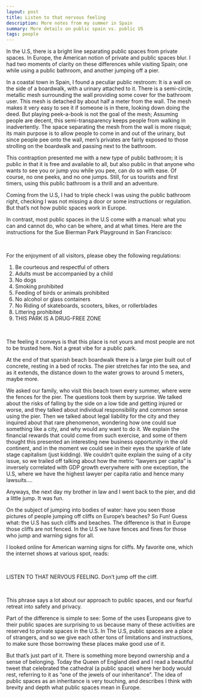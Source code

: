 ```yaml
---
layout: post
title: Listen to that nervous feeling
description: More notes from my summer in Spain
summary: More details on public spain vs. public US
tags: people
---
```




In the U.S, there is a bright line separating public spaces from private spaces. In Europe, the American notion of private and public spaces blur. I had two moments of clarity on these differences while visiting Spain; one while using a public bathroom, and another jumping off a pier. 


In a coastal town in Spain, I found a peculiar public restroom: It is a wall on the side of a boardwalk, with a urinary attached to it. There is a semi-circle, metallic mesh surrounding the wall providing some cover for the bathroom user. This mesh is detached by about half a meter from the wall. 
The mesh makes it very easy to see it if someone is in there, looking down doing the deed. But playing peek-a-book is not the goal of the mesh; Assuming people are decent, this semi-transparency keeps people from walking in inadvertently. 
The space separating the mesh from the wall is more risqué; its main purpose is to allow people to come in and out of the urinary, but since people pee onto the wall, men’s privates are fairly exposed to those strolling on the boardwalk and passing next to the bathroom. 

This contraption presented me with a new type of public bathroom; it is public in that it is free and available to all, but also public in that anyone who wants to see you or jump you while you pee, can do so with ease. Of course, no one peeks, and no one jumps. Still, for us tourists and first timers, using this public bathroom is a thrill and an adventure. 


Coming from the U.S, I had to triple check I was using the public bathroom right, checking I was not missing a door or some instructions or regulation. But that’s not how public spaces work in Europe.

In contrast, most public spaces in the U.S come with a manual: what you can and cannot do, who can be where, and at what times. Here are the instructions for the Sue Bierman Park Playground in San Francisco:

<p>&nbsp;</p>

For the enjoyment of all visitors, please obey the following regulations:


1. Be courteous and respectful of others
2. Adults must be accompanied by a child
3. No dogs
4. Smoking prohibited 
5. Feeding of birds or animals prohibited
6. No alcohol or glass containers 
7. No Riding of skateboards, scooters, bikes, or rollerblades
8. Littering prohibited
9. THIS PARK IS A DRUG-FREE ZONE

<p>&nbsp;</p>

The feeling it conveys is that this place is not yours and most people are not to be trusted here. Not a great vibe for a public park.  



At the end of that spanish beach boardwalk there is a large pier built out of concrete, resting in a bed of rocks. The pier stretches far into the sea, and as it extends, the distance down to the water grows to around 5 meters, maybe more.
 
We asked our family, who visit this beach town every summer, where were the fences for the pier. The questions took them by surprise. We talked about the risks of falling by the side  on a low tide and getting injured or worse, and they talked about individual responsibility and common sense using the pier.
 Then we talked about legal liability for the city and they inquired about that rare phenomenon, wondering how one could sue something like a city, and why would any want to do it. We explain the financial rewards that could come from such exercise, and some of them thought this presented an interesting new business opportunity in the old continent, and in the moment we could see in their eyes the sparkle of late stage capitalism (just kidding). 
 We couldn’t quite explain the suing of a city issue, so we trailed off talking about how the metric “lawyers per capita” is inversely correlated with GDP growth everywhere with one exception, the U.S, where we have the highest lawyer per capita ratio and hence many lawsuits….

Anyways, the next day my brother in law and I went back to the pier, and did a little jump. It was fun. 

On the subject of jumping into bodies of water:  have you seen those pictures of people jumping off cliffs on Europe’s beaches? So Fun! Guess what: the U.S has such cliffs and beaches. The difference is that in Europe those cliffs are not fenced. In the U.S we have fences and fines for those who jump and warning signs for all.  

I looked online for American warning signs for cliffs. My favorite one, which the internet shows at various spot, reads:
<p>&nbsp;</p>

LISTEN TO THAT NERVOUS FEELING. 
Don’t jump off the cliff. 
<p>&nbsp;</p>

This phrase says a lot about our approach to public spaces, and our fearful retreat into safety and privacy. 

Part of the difference is simple to see: Some of the uses Europeans give to their public spaces are surprising to us because many of these activities are reserved to private spaces in the U.S. In The U.S, public spaces are a place of strangers, and so we give each other tons of limitations and instructions, to make sure those borrowing these places make good use of it.

But that’s just part of it. There is something more beyond  ownership and a sense of belonging.  Today the Queen of England died and I read a beautiful tweet that celebrated the cathedral (a public space) where her body would rest, referring to it as “one of the jewels of our inheritance”. The idea of public spaces as an inheritance is very touching, and describes I think with brevity and depth what public spaces mean in Europe.

